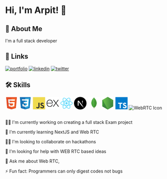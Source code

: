 
# Hi, I'm Arpit! 👋


## 🚀 About Me
I'm a full stack developer 


## 🔗 Links
[![portfolio](https://img.shields.io/badge/my_portfolio-000?style=for-the-badge&logo=ko-fi&logoColor=white)](http://portfolio-puce-gamma-46.vercel.app/)
[![linkedin](https://img.shields.io/badge/linkedin-0A66C2?style=for-the-badge&logo=linkedin&logoColor=white)](https://in.linkedin.com/in/arpit-shukla-270231247)
[![twitter](https://img.shields.io/badge/twitter-1DA1F2?style=for-the-badge&logo=twitter&logoColor=white)](https://twitter.com/ArpitSh53514231)



## 🛠 Skills
<img src="https://raw.githubusercontent.com/devicons/devicon/master/icons/html5/html5-original.svg" alt="HTML Icon" width="40" height="40"/>
<img src="https://raw.githubusercontent.com/devicons/devicon/master/icons/css3/css3-original.svg" alt="CSS Icon" width="40" height="40"/>
<img src="https://raw.githubusercontent.com/devicons/devicon/master/icons/javascript/javascript-original.svg" alt="JavaScript Icon" width="40" height="40"/> 
<img src="https://raw.githubusercontent.com/devicons/devicon/master/icons/express/express-original.svg" alt="Express Icon" width="40" height="40"/>
<img src="https://raw.githubusercontent.com/devicons/devicon/master/icons/react/react-original.svg" alt="React Icon" width="40" height="40"/> 
<img src="https://raw.githubusercontent.com/devicons/devicon/master/icons/nextjs/nextjs-original.svg" alt="Next.js Icon" width="40" height="40"/>
<img src="https://raw.githubusercontent.com/devicons/devicon/master/icons/mongodb/mongodb-original.svg" alt="MongoDB Icon" width="40" height="40"/>
<img src="https://raw.githubusercontent.com/devicons/devicon/master/icons/nodejs/nodejs-original.svg" alt="Node.js Icon" width="40" height="40"/> 
<img src="https://raw.githubusercontent.com/devicons/devicon/master/icons/typescript/typescript-original.svg" alt="TypeScript Icon" width="40" height="40"/> 
<img src="https://raw.githubusercontent.com/devicons/devicon/master/icons/webrtc/webrtc-original.svg" alt="WebRTC Icon" width="40" height="40"/>


##  
👩‍💻 I'm currently working on creating a full stack Exam project 

🧠 I'm currently learning NextJS and Web RTC

👯‍♀️ I'm looking to collaborate on hackathons 

🤔 I'm looking for help with WEB RTC based ideas

💬 Ask me about Web RTC, 

⚡️ Fun fact: Programmers can only digest codes not bugs

